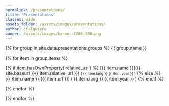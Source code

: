 ```yaml
---
permalink: /presentations/
title: "Presentations"
classes: wide
assets_folder: /assets/images/presentations/
author: cfalguiere
banner: /assets/images/banner-1200-300.png
---
```

{% for group in site.data.presentations.groups %}
{{ group.name }}

  {% for item in group.items %}

  {% if item.hasOwnProperty('relative_url') %}
[{{ item.name }}]({{ site.baseurl }}{{ item.relative_url }})  <small>( {{ item.lang }}  {{ item.year }} )</small>
  {% else %}
[{{ item.name }}]({{ item.url }})   ( {{ item.lang }}  {{ item.year }} )
  {% endif %}

  {% endfor %}

{% endfor %}
